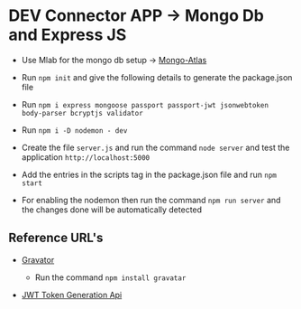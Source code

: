 # DEV Connector APP -> Mongo Db and Express JS

  - Use Mlab for the mongo db setup -> [Mongo-Atlas](https://account.mongodb.com/account/login)

  - Run `npm init` and give the following details to generate the package.json file

  - Run `npm i express mongoose passport passport-jwt jsonwebtoken body-parser bcryptjs validator`

  - Run `npm i -D nodemon - dev`

  - Create the file `server.js` and run the command `node server` and test the application `http://localhost:5000`

  - Add the entries in the scripts tag in the package.json file and run `npm start`

  - For enabling the nodemon then run the command `npm run server` and the changes done will be automatically detected

## Reference URL's ###

  - [Gravator](https://github.com/emerleite/node-gravatar) 
  
    - Run the command `npm install gravatar`
  
  - [JWT Token Generation Api](https://github.com/mikenicholson/passport-jwt)
